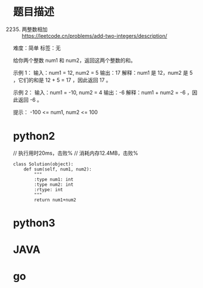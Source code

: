 # 题目描述

2235. 两整数相加  
https://leetcode.cn/problems/add-two-integers/description/  

难度：简单
标签：无

给你两个整数 num1 和 num2，返回这两个整数的和。

示例 1：
输入：num1 = 12, num2 = 5
输出：17
解释：num1 是 12，num2 是 5 ，它们的和是 12 + 5 = 17 ，因此返回 17 。

示例 2：
输入：num1 = -10, num2 = 4
输出：-6
解释：num1 + num2 = -6 ，因此返回 -6 。

提示：
-100 <= num1, num2 <= 100

# python2

// 执行用时20ms，击败%
// 消耗内存12.4MB，击败%
```
class Solution(object):
    def sum(self, num1, num2):
        """
        :type num1: int
        :type num2: int
        :rtype: int
        """
        return num1+num2
```

# python3 

# JAVA

# go
